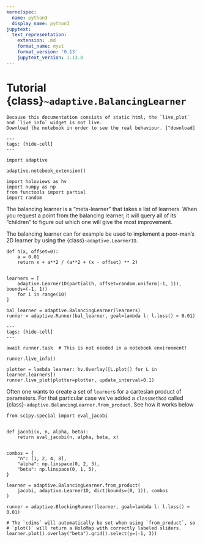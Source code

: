 ```yaml
---
kernelspec:
  name: python3
  display_name: python3
jupytext:
  text_representation:
    extension: .md
    format_name: myst
    format_version: '0.13'
    jupytext_version: 1.13.8
---
```

# Tutorial {class}`~adaptive.BalancingLearner`

```{note}
Because this documentation consists of static html, the `live_plot` and `live_info` widget is not live.
Download the notebook in order to see the real behaviour. [^download]
```

[^download]: This notebook can be downloaded as **{nb-download}`tutorial.BalancingLearner.ipynb`** and {download}`tutorial.BalancingLearner.md`.

```{code-cell}
---
tags: [hide-cell]
---

import adaptive

adaptive.notebook_extension()

import holoviews as hv
import numpy as np
from functools import partial
import random
```

The balancing learner is a “meta-learner” that takes a list of learners.
When you request a point from the balancing learner, it will query all of its “children” to figure out which one will give the most improvement.

The balancing learner can for example be used to implement a poor-man’s 2D learner by using the {class}`~adaptive.Learner1D`.

```{code-cell}
def h(x, offset=0):
    a = 0.01
    return x + a**2 / (a**2 + (x - offset) ** 2)


learners = [
    adaptive.Learner1D(partial(h, offset=random.uniform(-1, 1)), bounds=(-1, 1))
    for i in range(10)
]

bal_learner = adaptive.BalancingLearner(learners)
runner = adaptive.Runner(bal_learner, goal=lambda l: l.loss() < 0.01)
```

```{code-cell}
---
tags: [hide-cell]
---

await runner.task  # This is not needed in a notebook environment!
```

```{code-cell}
runner.live_info()
```

```{code-cell}
plotter = lambda learner: hv.Overlay([L.plot() for L in learner.learners])
runner.live_plot(plotter=plotter, update_interval=0.1)
```

Often one wants to create a set of `learner`s for a cartesian product of parameters.
For that particular case we’ve added a `classmethod` called {class}`~adaptive.BalancingLearner.from_product`.
See how it works below

```{code-cell}
from scipy.special import eval_jacobi


def jacobi(x, n, alpha, beta):
    return eval_jacobi(n, alpha, beta, x)


combos = {
    "n": [1, 2, 4, 8],
    "alpha": np.linspace(0, 2, 3),
    "beta": np.linspace(0, 1, 5),
}

learner = adaptive.BalancingLearner.from_product(
    jacobi, adaptive.Learner1D, dict(bounds=(0, 1)), combos
)

runner = adaptive.BlockingRunner(learner, goal=lambda l: l.loss() < 0.01)

# The `cdims` will automatically be set when using `from_product`, so
# `plot()` will return a HoloMap with correctly labeled sliders.
learner.plot().overlay("beta").grid().select(y=(-1, 3))
```
